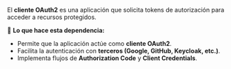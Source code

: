 El **cliente OAuth2** es una aplicación que solicita tokens de autorización para acceder a recursos protegidos.

📌 **Lo que hace esta dependencia:**

- Permite que la aplicación actúe como **cliente OAuth2**.
- Facilita la autenticación con **terceros (Google, GitHub, Keycloak, etc.)**.
- Implementa flujos de **Authorization Code** y **Client Credentials**.